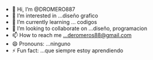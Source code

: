 - 👋 Hi, I’m @DROMERO887
- 👀 I’m interested in ...diseño grafico
- 🌱 I’m currently learning ... codigos
- 💞️ I’m looking to collaborate on ...diseño, programacion
- 📫 How to reach me ...deromeros88@gmail.com
- 😄 Pronouns: ...ninguno
- ⚡ Fun fact: ...que siempre estoy aprendiendo

<!---
DROMERO887/DROMERO887 is a ✨ special ✨ repository because its `README.md` (this file) appears on your GitHub profile.
You can click the Preview link to take a look at your changes.
--->
